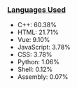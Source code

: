 
### [Languages Used](https://github.com/sayakdattagupta/profstats) 

- C++: 60.38%
- HTML: 21.71%
- Vue: 9.10%
- JavaScript: 3.78%
- CSS: 3.78%
- Python: 1.06%
- Shell: 0.12%
- Assembly: 0.07%
